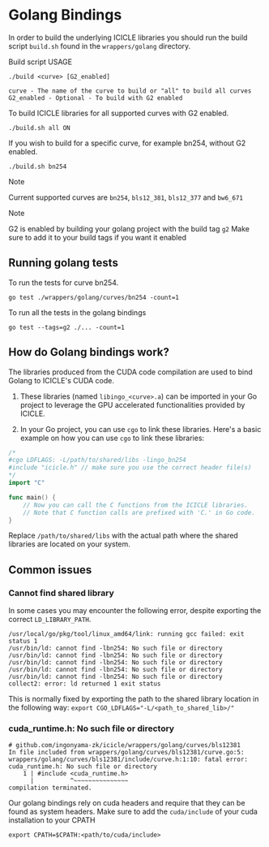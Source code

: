 # Golang Bindings

In order to build the underlying ICICLE libraries you should run the build script `build.sh` found in the `wrappers/golang` directory.

Build script USAGE

```
./build <curve> [G2_enabled]

curve - The name of the curve to build or "all" to build all curves
G2_enabled - Optional - To build with G2 enabled 
```

To build ICICLE libraries for all supported curves with G2 enabled.

```
./build.sh all ON
```

If you wish to build for a specific curve, for example bn254, without G2 enabled.

```
./build.sh bn254
```

>[!NOTE]
>Current supported curves are `bn254`, `bls12_381`, `bls12_377` and `bw6_671`

>[!NOTE]
>G2 is enabled by building your golang project with the build tag `g2`
>Make sure to add it to your build tags if you want it enabled

## Running golang tests

To run the tests for curve bn254.

```
go test ./wrappers/golang/curves/bn254 -count=1
```

To run all the tests in the golang bindings

```
go test --tags=g2 ./... -count=1
```

## How do Golang bindings work?

The libraries produced from the CUDA code compilation are used to bind Golang to ICICLE's CUDA code.

1. These libraries (named `libingo_<curve>.a`) can be imported in your Go project to leverage the GPU accelerated functionalities provided by ICICLE.

2. In your Go project, you can use `cgo` to link these libraries. Here's a basic example on how you can use `cgo` to link these libraries:

```go
/*
#cgo LDFLAGS: -L/path/to/shared/libs -lingo_bn254
#include "icicle.h" // make sure you use the correct header file(s)
*/
import "C"

func main() {
    // Now you can call the C functions from the ICICLE libraries.
    // Note that C function calls are prefixed with 'C.' in Go code.
}
```

Replace `/path/to/shared/libs` with the actual path where the shared libraries are located on your system.

## Common issues

### Cannot find shared library

In some cases you may encounter the following error, despite exporting the correct `LD_LIBRARY_PATH`.

```
/usr/local/go/pkg/tool/linux_amd64/link: running gcc failed: exit status 1
/usr/bin/ld: cannot find -lbn254: No such file or directory
/usr/bin/ld: cannot find -lbn254: No such file or directory
/usr/bin/ld: cannot find -lbn254: No such file or directory
/usr/bin/ld: cannot find -lbn254: No such file or directory
/usr/bin/ld: cannot find -lbn254: No such file or directory
collect2: error: ld returned 1 exit status
```

This is normally fixed by exporting the path to the shared library location in the following way: `export CGO_LDFLAGS="-L/<path_to_shared_lib>/"`

### cuda_runtime.h: No such file or directory

```
# github.com/ingonyama-zk/icicle/wrappers/golang/curves/bls12381
In file included from wrappers/golang/curves/bls12381/curve.go:5:
wrappers/golang/curves/bls12381/include/curve.h:1:10: fatal error: cuda_runtime.h: No such file or directory
    1 | #include <cuda_runtime.h>
      |          ^~~~~~~~~~~~~~~~
compilation terminated.
```

Our golang bindings rely on cuda headers and require that they can be found as system headers. Make sure to add the `cuda/include` of your cuda installation to your CPATH

```
export CPATH=$CPATH:<path/to/cuda/include>
```
